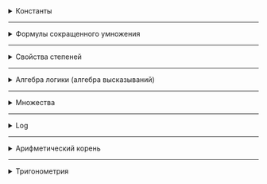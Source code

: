 <details>
<summary>Константы</summary>

$e$ $\approx$ 2.71828</br>
$\pi$ $\approx$ 3.14159<br>
  
</details>

---

<details>
<summary>Формулы сокращенного умножения</summary>

$a^{2} - b^{2} = (a-b)(a+b)$</br>
$(a+b)^{2} = a^{2} + 2ab + b^{2}$</br>
$(a-b)^{2} = a^{2} - 2ab + b^{2}$</br>
$a^{3} + b^{3} = (a+b)(a^{2} - ab + b^{2})$</br>
$a^{3} - b^{3} = (a-b)(a^{2} + ab + b^{2})$</br>
$(a + b)^{3} = a^{3} + 3a^{2}b + 3ab^{2} + b^{3}$</br>
$(a - b)^{3} = a^{3} - 3a^{2}b + 3ab^{2} - b^{3}$</br>
  
</details>

---

<details>
<summary>Свойства степеней</summary>

$a^{0} = 1$<br>
$a^{m} \times a^{b} = a^{m+n}$<br>
$a^{m} \div a^{b} = a^{m-n}$<br>
$(a^{m})^{n} = a^{m \times n}$<br>
$(a \times b)^{n} = a^{n} \times b^{n}$<br>

$\Big(\frac{a}{b}\Big)^n = \frac{a^{n}}{b^{n}}$<br>

$a^{-n} = \frac{1}{a^{n}}$
  
</details>

---

<details>
<summary>Алгебра логики (алгебра высказываний)</summary>

1) Конъюнкция (и) (& ∧)</br>Истино только тогда, когда истины все входящие в него простые высказывания.
2) Дизъюнкция (или) (∨ +)</br>Является истиной только тогда, когда хотябы одно высказывание истино.
3) Отрицание (не) (¬ $\overline{A}$ !)</br>Делает ложным истинное высказывание, и наоборот.
4) Импликация (если ... то ...) (⇒ → ⊃)</br>Ложно только тогда, когда первое высказывание истино, во всех остальных случаях - истина.
5) Эквивалентность (⇔ ≡ ↔)</br>Истино только тогда, когда оба высказывания истины или ложны.

|A|B|!A|!B|A & B|A ∨ B|A → B|A ↔ B|
|--|--|--|--|--|--|--|--|
|0|0|1|1|0|0|1|1|
|0|1|1|0|0|1|1|0|
|1|0|0|1|0|1|0|0|
|1|1|0|0|1|1|1|1|

### Законы:

A ∨ B = B ∨ A</br>
A & B = B & A

A ∨ (B ∨ C) = (A ∨ B) ∨ C<br>
A & (B & C) = (A & B) & C

A ∨ (B & C) = (A ∨ B) & (A ∨ C)</br>
A & (B ∨ C) = (A & B) ∨ (A & C)

$\overline{A}$ $\overline{∨}$ $\overline{B}$ = $\overline{A}$ ∧ $\overline{B}$</br>
$\overline{A}$ $\overline{∧}$ $\overline{B}$ = $\overline{A}$ ∨ $\overline{B}$

A ∨ (A & B) = A<br>
A & (A ∨ B) = A

A → B = $\overline{A}$ ∨ B

A ↔ B = (A → B) & (B → A)<br>
A ↔ B = ($\overline{A}$ → B) & ($\overline{B}$ → A)

</details>

---

<details>
<summary>Множества</summary>

## Операции
|Оператор|Описание|Пример</br>A = {1, 2, 3, 7, 9}</br>B = {7, 1, 10, 12, 8}|Диаграмма Эйлера|
|--|--|--|--|
|$\cap$ - пересечение (конъюнкция)|Состоит из элементов, которые пренадлежат обоим множествам|A $\cap$ B = {1, 7}|![Mnozhestvo-peresechenie](https://github.com/user-attachments/assets/10f3bfbb-478f-4f47-ace9-aab2da946474)|
|$\cup$ - объединение (дизъюнкция)|Состоит из элементов, которые пренадлежат хотябы одному из множеств|A $\cup$ B = {1, 2, 3, 7, 8, 9, 10, 12}|![Mnozhestvo-obedinenie](https://github.com/user-attachments/assets/2379b2a2-187e-4b01-9a55-35c354ec77db)|
|\ - разность|редставляет собой множество всех элементов, которые принадлежат множеству $A$, но не принадлежат множеству $B$|A \ B = {2, 3, 9}|![Mnozhestvo-raznost](https://github.com/user-attachments/assets/bbbbae99-795d-4455-9ace-3d783f692d6f)|
|$\Delta$ - симметрическая разность|Представляет собой множество всех элементов, которые принадлежат либо множеству $A$, либо множеству $B$, но не принадлежат одновременно обоим множествам|A $\Delta$ B = {2, 3, 7, 8, 9, 10, 12}|![Simmetricheskaya-raznost](https://github.com/user-attachments/assets/1de91d23-7249-44fe-9cbe-7c34a7926c6c)|
|$\times$ - Декартово произведение|Представляет собой множество всех возможных упорядоченных пар, где первый элемент пары принадлежит множеству $A$, а второй элемент - множеству $B$|A = {1, 2, 3}</br>B = {10, 11}</br>A $\times$ B = {(1, 10), (1, 11), (2, 10), (2, 11), (3, 10), (3, 11)}||

## Числовые множества
|Обозначение|Описание|
|--|--|
|$\mathbb{N}$|**Множество натуральных чисел**. Включает в себя положительные целые числа, начиная с 1.</br>(1, 2, 3, 4, 5, ...)|
|$\mathbb{Z}$|**Множество целых чисел**. Включает в себя натурыльные числа и их отрицательные значения, включая 0.</br>(..., -3, -2, -1, 0, 1, 2, 3, ...)|
|$\mathbb{Q}$|**Множество рациональных чисел**. Включает в себя числа, которые могут быть представлены в виде дроби $\frac{a}{b}$, где $a$, $b$ - целые числа и $b\neq0$</br>($\frac{1}{2}$; $0,75$)|
|$\mathbb{I}$|**Множество иррациональных чисел**. Включает в себя числа, которые нельзя представить в виде дроби.</br>($\sqrt[]{2}$, $\pi$, $e$)|
|$\mathbb{R}$|**Множество действительных чисел**. Это объединение рациональных и иррациональных чисел. Все числа на числовой прямой являются действительными.|
|$\mathbb{C}$|**Множество комплексных чисел чисел**. Включает в себя числа вида $a + bi$, где $a$, $b$ - действительные числа, а $i$ - мнимая единица ($\sqrt[]{-1}$)|

</details>

---

<details>
<summary>Log</summary>
  
$log_{a} b = x \implies a^{x} = b$</br>
$b>0$; $a>0$; $a\neq1$

$lg(b)$ это $log_{10}b$</br>
$ln(b)$ это $log_{e}b$

### Основное log тождество:</br>
$a^{log_{a}b} = b$

### Свойства:</br>
$log_{a}0 = \emptyset$</br>
$log_{a}1 = 0$</br>
$log_{a}a = 1$</br>
$log_{a}\frac{1}{a} = -1$</br>
$log_{a}a^{b} = b$</br>
$log_{a}b^{p} = p \times log_{a}b$</br>
$log_{a^{p}}b = \frac{1}{p} \times log_{a}{b}$</br>
$log_{a}b + log_{a}c = log_{a}(a \times b)$</br>
$log_{a}b - log_{a}c = log_{a}\frac{b}{c}$</br>

### Формула перехода к новому основанию:

$log_{a}b = \frac{log_{c}b}{log_{c}a}$</br>
$c>0; c\neq1$

</details>

---

<details>
<summary>Арифметический корень</summary>

$\sqrt[n]{a} = b \implies b^{n} = a$</br>
$a\geq0$; $b\geq0$; $n \in N$; $n \geq 2$

### Свойства:</br>

$\sqrt[n]{a^{m}} = a^{\frac{m}{n}}$</br>

$\sqrt[n]{a \times b} = \sqrt[n]{a} \times \sqrt[n]{b}$

$\sqrt[n]{\frac{a}{b}} = \frac{\sqrt[n]{a}}{\sqrt[n]{b}}$; $(b\neq0)$

$\sqrt[n]{\sqrt[m]{a}} = \sqrt[m \times n]{a}$

$\sqrt[n \times m]{a^{2m}} = \sqrt[n]{a^{2}}$

$(\sqrt[n]{a})^{n} = a$

$\sqrt[2n]{a^{2n}} = |a|$

</details>

---

<details>
<summary>Тригонометрия</summary>

| $\alpha$ | $0\degree$ | $\frac{\pi}{6} \ (30\degree)$ | $\frac{\pi}{4} \ (45\degree)$ | $\frac{\pi}{3} \ (60\degree)$ | $\frac{\pi}{2} \ (90\degree)$ | $\pi \ (180\degree)$ | $\frac{3\pi}{2} \ (270\degree)$ | $2\pi \ (360\degree)$ 
| -- | -- | -- | -- | -- | -- | -- | -- | -- |
| $sin(\alpha)$ | 0 | $\frac{1}{2}$ | $\frac{\sqrt[]{2}}{2}$ | $\frac{\sqrt[]{3}}{2}$ | $1$ | $0$ | $-1$ | $0$ |
| $cos(\alpha)$ | 1 | $\frac{\sqrt[]{3}}{2}$ | $\frac{\sqrt[]{2}}{2}$ | $\frac{1}{2}$ | $0$ | $-1$ | $0$ | $1$ |
| $tg(\alpha)$ | 0 | $\frac{\sqrt[]{3}}{3}$ | $1$ | $\sqrt[]{3}$ | $-$ | $0$ | $-$ | $0$ |
| $ctg(\alpha)$ | - | $\frac{3}{\sqrt[]{3}}$ | $1$ | $\frac{\sqrt[]{3}}{3}$ | $0$ | $-$ | $0$ | $-$ |

![](https://github.com/SuperFeda/formul/blob/main/snaki-4160711157.jpg)

### Основные тригонометрические тождества</br>
$sin^{2}(a) + cos^{2}(a) = 1$</br>

$tg(a) = \frac{sin(a)}{cos(a)}$</br>

$ctg(a) = \frac{cos(a)}{sin(a)}$</br>

$tg(a) \times ctg(a) = 1$</br>

$1 + tg^{2}(a) = \frac{1}{cos^{2}a}$</br>

$1 + ctg^{2}(a) = \frac{1}{sin^{2}a}$</br>

### Четность / нечетность</br>
$sin(-a) = -sin(a)$</br>
$cos(-a) = cos(a)$</br>
$tg(-a) = -tg(a)$</br>
$ctg(-a) = -ctg(a)$</br>

### Формулы сложения/вычитания</br>
$sin(a+b) = sin(a) \times cos(b) + cos(a) \times sin(b)$</br>
$sin(a-b) = sin(a) \times cos(b) - cos(a) \times sin(b)$</br>
$cos(a+b) = cos(a) \times cos(b) - sin(a) \times sin(b)$</br>
$cos(a-b) = cos(a) \times cos(b) + sin(a) \times sin(b)$</br>

$tg(a+b) = \frac{tg(a)+tg(b)}{1 - tg(a) \times tg(b)}$

$tg(a-b) = \frac{tg(a)-tg(b)}{1 + tg(a) \times tg(b)}$

$ctg(a+b) = \frac{-1 + ctg(a) \times ctg(b)}{ctg(a)+ctg(b)}$

$ctg(a-b) = \frac{-1 - ctg(a) \times ctg(b)}{ctg(a)-ctg(b)}$

### Формулы двойного угла</br>
$sin(2a) = 2sin(a) \times cos(a)$</br>
$cos(2a) = cos^{2}a - sin^{2}a$<br>
$cos(2a) = 1-2sin^{2}a = 2cos^{2}a-1$<br>

$tg(2a) = \frac{2tg(a)}{1-tg^{2}a}$<br>

### Свойства обратных тригонометрических функций<br>
$arcsin(-a) = -arcsin(a)$<br>
$arccos(-a) = \pi - arccos(a)$<br>
$arctg(-a) = -arctg(a)$<br>
$arcctg(-a) = -arcctg(a)$<br>

### Формулы корней тригонометрических функций
$sin(t) = a; t = (-1)^{k} \times arcsin(a) + \pi k, k \in Z$<br>
$cos(t) = a; t = \pm arccos(a) + 2 \pi k, k \in Z$<br>
$tg(t) = a; t = arctg(a) + \pi k, k \in Z$<br>
$ctg(t) = a; t = arcctg(a) + \pi k, k \in Z$<br>

</details>


